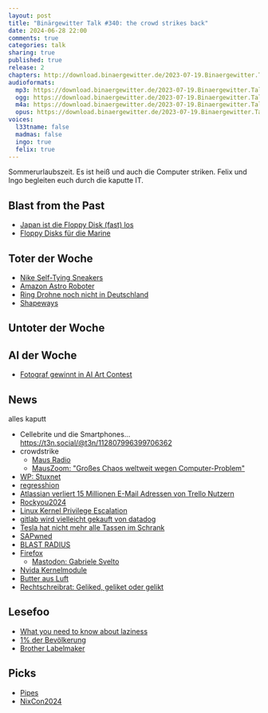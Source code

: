 ```yaml
---
layout: post
title: "Binärgewitter Talk #340: the crowd strikes back"
date: 2024-06-28 22:00
comments: true
categories: talk
sharing: true
published: true
release: 2
chapters: http://download.binaergewitter.de/2023-07-19.Binaergewitter.Talk.340.chapters.txt
audioformats:
  mp3: https://download.binaergewitter.de/2023-07-19.Binaergewitter.Talk.340.mp3
  ogg: https://download.binaergewitter.de/2023-07-19.Binaergewitter.Talk.340.ogg
  m4a: https://download.binaergewitter.de/2023-07-19.Binaergewitter.Talk.340.m4a
  opus: https://download.binaergewitter.de/2023-07-19.Binaergewitter.Talk.340.opus
voices:
  l33tname: false
  madmas: false
  ingo: true
  felix: true
---
```

Sommerurlaubszeit. Es ist heiß und auch die Computer striken. Felix und Ingo begleiten euch durch die kaputte IT.

## Blast from the Past
- [Japan ist die Floppy Disk (fast) los](https://arstechnica.com/gadgets/2024/07/japans-government-finally-exits-90s-ends-floppy-disk-use/ )
- [Floppy Disks für die Marine](https://www.heise.de/meinung/Floppy-Laufwerk-gesucht-Warum-die-Marine-das-Land-mit-Disketten-verteidigt-9796354.html )

## Toter der Woche
- [Nike Self-Tying Sneakers]( https://arstechnica.com/gadgets/2024/07/immensely-disappointing-nike-killing-app-for-350-self-tying-sneakers/ )
- [Amazon Astro Roboter]( https://arstechnica.com/gadgets/2024/07/amazon-is-bricking-2350-astro-robots-10-months-after-release/ )
 - [Ring Drohne noch nicht in Deutschland]( https://stadt-bremerhaven.de/amazon-drohne-ring-always-home-cam-erscheint-wohl-nicht-vor-2024/ )
- [Shapeways]( https://hackaday.com/2024/07/04/shapeways-files-for-bankruptcy/ )

## Untoter der Woche

## AI der Woche
- [Fotograf gewinnt in AI Art Contest]( https://arstechnica.com/ai/2024/06/this-photo-got-3rd-in-an-ai-art-contest-then-its-human-photographer-came-forward/ )

## News

alles kaputt
- Cellebrite und die Smartphones...
https://t3n.social/@t3n/112807996399706362
- crowdstrike
    - [Maus Radio]( https://www.wdrmaus.de/hoeren/mauslive.php5 )
    - [MausZoom: "Großes Chaos weltweit wegen Computer-Problem"]( https://wdrmedien-a.akamaihd.net/medp/podcast/weltweit/fsk0/315/3150112/3150112_58325306.mp3 )
- [WP: Stuxnet](https://de.wikipedia.org/wiki/Stuxnet )
- [regresshion](https://en.wikipedia.org/wiki/RegreSSHion )
- [Atlassian verliert 15 Millionen E-Mail Adressen von Trello Nutzern]( https://www.heise.de/news/Atlassian-bestaetigt-Leak-von-15-Millionen-E-Mail-Adressen-von-Trello-Nutzern-9806155.html )
- [Rockyou2024]( https://cybernews.com/security/rockyou2024-largest-password-compilation-leak/ )
- [Linux Kernel Privilege Escalation]( https://www.crowdstrike.com/blog/active-exploitation-linux-kernel-privilege-escalation-vulnerability/ )
- [gitlab wird vielleicht gekauft von datadog]( https://www.reuters.com/markets/deals/google-backed-software-developer-gitlab-explores-sale-sources-say-2024-07-17/ )
- [Tesla hat nicht mehr alle Tassen im Schrank]( https://www.heise.de/news/Tesla-hat-nicht-mehr-alle-Tassen-9797393.html )
- [SAPwned]( https://www.wiz.io/blog/sapwned-sap-ai-vulnerabilities-ai-security )
- [BLAST RADIUS]( https://www.blastradius.fail/ )
- [Firefox](https://www.heise.de/news/Fuer-Werbung-Firefox-sammelt-ab-sofort-standardmaessig-Nutzerdaten-9801279.html )
  - [Mastodon: Gabriele Svelto]( https://fosstodon.org/@gabrielesvelto/112779506156690032 )
- [Nvida Kernelmodule](https://linuxnews.de/nvidia-stellt-auf-open-source-gpu-kernelmodule-um/ )
- [Butter aus Luft]( https://www.heise.de/news/Butter-aus-Luft-Forscher-fangen-CO-ein-und-machen-daraus-kuenstliches-Fett-9796516.html )
- [Rechtschreibrat: Geliked, geliket oder gelikt]( https://www.heise.de/news/Rechtschreibrat-Geliked-geliket-oder-gelikt-9794769.html )


## Lesefoo
- [What you need to know about laziness]( https://nixcademy.com/posts/what-you-need-to-know-about-laziness/ )
- [1% der Bevölkerung](https://climatejustice.social/@stefanmuelller/112718094101537957 )
- [Brother Labelmaker](https://sdomi.pl/weblog/20-pwning-a-labelmaker/ )

## Picks
- [Pipes]( https://github.com/pipes-digital/pipes )
- [NixCon2024]( https://2024.nixcon.org/ )

